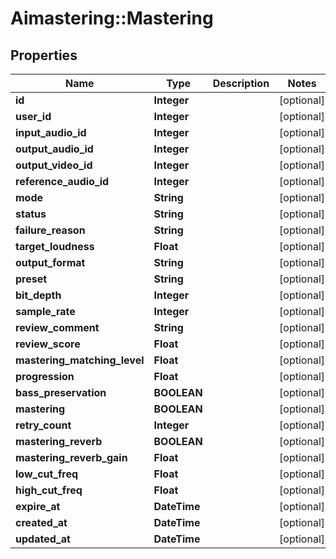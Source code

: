 # Aimastering::Mastering

## Properties
Name | Type | Description | Notes
------------ | ------------- | ------------- | -------------
**id** | **Integer** |  | [optional] 
**user_id** | **Integer** |  | [optional] 
**input_audio_id** | **Integer** |  | [optional] 
**output_audio_id** | **Integer** |  | [optional] 
**output_video_id** | **Integer** |  | [optional] 
**reference_audio_id** | **Integer** |  | [optional] 
**mode** | **String** |  | [optional] 
**status** | **String** |  | [optional] 
**failure_reason** | **String** |  | [optional] 
**target_loudness** | **Float** |  | [optional] 
**output_format** | **String** |  | [optional] 
**preset** | **String** |  | [optional] 
**bit_depth** | **Integer** |  | [optional] 
**sample_rate** | **Integer** |  | [optional] 
**review_comment** | **String** |  | [optional] 
**review_score** | **Float** |  | [optional] 
**mastering_matching_level** | **Float** |  | [optional] 
**progression** | **Float** |  | [optional] 
**bass_preservation** | **BOOLEAN** |  | [optional] 
**mastering** | **BOOLEAN** |  | [optional] 
**retry_count** | **Integer** |  | [optional] 
**mastering_reverb** | **BOOLEAN** |  | [optional] 
**mastering_reverb_gain** | **Float** |  | [optional] 
**low_cut_freq** | **Float** |  | [optional] 
**high_cut_freq** | **Float** |  | [optional] 
**expire_at** | **DateTime** |  | [optional] 
**created_at** | **DateTime** |  | [optional] 
**updated_at** | **DateTime** |  | [optional] 


